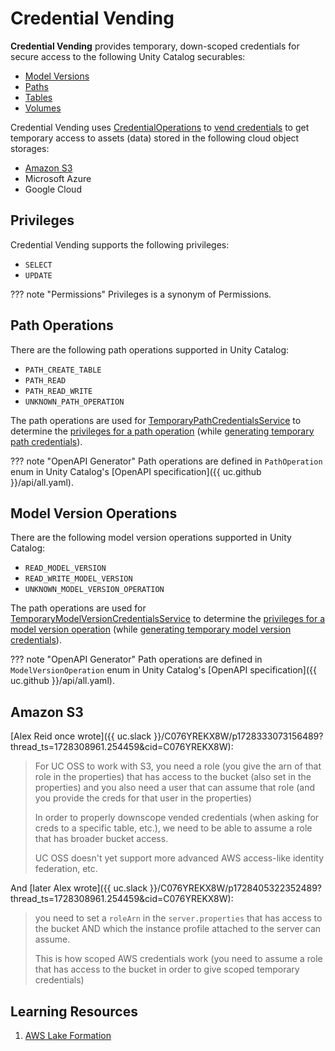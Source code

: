 # Credential Vending

**Credential Vending** provides temporary, down-scoped credentials for secure access to the following Unity Catalog securables:

* [Model Versions](../server/TemporaryModelVersionCredentialsService.md#generateTemporaryModelVersionCredentials)
* [Paths](../server/TemporaryPathCredentialsService.md#generateTemporaryPathCredential)
* [Tables](../server/TemporaryTableCredentialsService.md#generateTemporaryTableCredential)
* [Volumes](../server/TemporaryVolumeCredentialsService.md#generateTemporaryTableCredential)

Credential Vending uses [CredentialOperations](CredentialOperations.md) to [vend credentials](CredentialOperations.md#vendCredential) to get temporary access to assets (data) stored in the following cloud object storages:

* [Amazon S3](#amazon-s3)
* Microsoft Azure
* Google Cloud

## Privileges

Credential Vending supports the following privileges:

* `SELECT`
* `UPDATE`

??? note "Permissions"
    Privileges is a synonym of Permissions.

## Path Operations

There are the following path operations supported in Unity Catalog:

* `PATH_CREATE_TABLE`
* `PATH_READ`
* `PATH_READ_WRITE`
* `UNKNOWN_PATH_OPERATION`

The path operations are used for [TemporaryPathCredentialsService](../server/TemporaryPathCredentialsService.md) to determine the [privileges for a path operation](../server/TemporaryPathCredentialsService.md#pathOperationToPrivileges) (while [generating temporary path credentials](../server/TemporaryPathCredentialsService.md#generateTemporaryPathCredential)).

??? note "OpenAPI Generator"
    Path operations are defined in `PathOperation` enum in Unity Catalog's [OpenAPI specification]({{ uc.github }}/api/all.yaml).

## Model Version Operations

There are the following model version operations supported in Unity Catalog:

* `READ_MODEL_VERSION`
* `READ_WRITE_MODEL_VERSION`
* `UNKNOWN_MODEL_VERSION_OPERATION`

The path operations are used for [TemporaryModelVersionCredentialsService](../server/TemporaryModelVersionCredentialsService.md) to determine the [privileges for a model version operation](../server/TemporaryModelVersionCredentialsService.md#modelVersionOperationToPrivileges) (while [generating temporary model version credentials](../server/TemporaryModelVersionCredentialsService.md#generateTemporaryModelVersionCredentials)).

??? note "OpenAPI Generator"
    Path operations are defined in `ModelVersionOperation` enum in Unity Catalog's [OpenAPI specification]({{ uc.github }}/api/all.yaml).

## Amazon S3

[Alex Reid once wrote]({{ uc.slack }}/C076YREKX8W/p1728333073156489?thread_ts=1728308961.254459&cid=C076YREKX8W):

> For UC OSS to work with S3, you need a role (you give the arn of that role in the properties) that has access to the bucket (also set in the properties) and you also need a user that can assume that role (and you provide the creds for that user in the properties)
>
> In order to properly downscope vended credentials (when asking for creds to a specific table, etc.), we need to be able to assume a role that has broader bucket access.
>
> UC OSS doesn't yet support more advanced AWS access-like identity federation, etc.

And [later Alex wrote]({{ uc.slack }}/C076YREKX8W/p1728405322352489?thread_ts=1728308961.254459&cid=C076YREKX8W):

> you need to set a `roleArn` in the `server.properties` that has access to the bucket AND which the instance profile attached to the server can assume.
>
> This is how scoped AWS credentials work (you need to assume a role that has access to the bucket in order to give scoped temporary credentials)

## Learning Resources

1. [AWS Lake Formation](https://docs.aws.amazon.com/lake-formation/)
